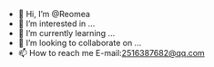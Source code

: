 - 👋 Hi, I’m @Reomea
- 👀 I’m interested in ...
- 🌱 I’m currently learning ...
- 💞️ I’m looking to collaborate on ...
- 📫 How to reach me  E-mail:2516387682@qq.com

<!---
Zaset/Zaset is a ✨ special ✨ repository because its `README.md` (this file) appears on your GitHub profile.
You can click the Preview link to take a look at your changes.
--->
